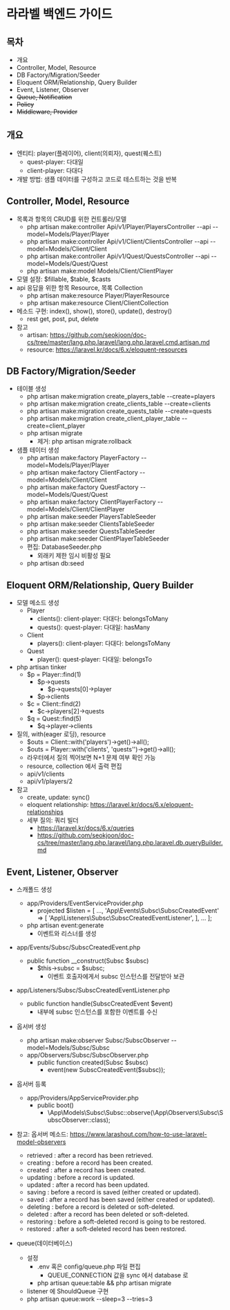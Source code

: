 # 라라벨 백엔드 가이드

## 목차
* 개요
* Controller, Model, Resource  
* DB Factory/Migration/Seeder
* Eloquent ORM/Relationship, Query Builder
* Event, Listener, Observer
* ~~Queue, Notification~~
* ~~Policy~~
* ~~Middleware, Provider~~


## 개요
* 엔티티: player(플레이어), client(의뢰자), quest(퀘스트)
    * quest-player: 다대일
    * client-player: 다대다
* 개발 방법: 샘플 데이터를 구성하고 코드로 테스트하는 것을 반복


## Controller, Model, Resource
* 목록과 항목의 CRUD를 위한 컨트롤러/모델
    * php artisan make:controller Api/v1/Player/PlayersController --api --model=Models/Player/Player
    * php artisan make:controller Api/v1/Client/ClientsController --api --model=Models/Client/Client
    * php artisan make:controller Api/v1/Quest/QuestsController --api --model=Models/Quest/Quest
    * php artisan make:model Models/Client/ClientPlayer
* 모델 설정: $fillable, $table, $casts
* api 응답을 위한 항목 Resource, 목록 Collection
    * php artisan make:resource Player/PlayerResource
    * php artisan make:resource Client/ClientCollection 
* 메소드 구현: index(), show(), store(), update(), destroy()
    * rest get, post, put, delete
* 참고
    * artisan: https://github.com/seokjoon/doc-cs/tree/master/lang.php.laravel/lang.php.laravel.cmd.artisan.md
    * resource: https://laravel.kr/docs/6.x/eloquent-resources


## DB Factory/Migration/Seeder
* 테이블 생성
    * php artisan make:migration create_players_table --create=players
    * php artisan make:migration create_clients_table --create=clients
    * php artisan make:migration create_quests_table --create=quests
    * php artisan make:migration create_client_player_table --create=client_player
    * php artisan migrate 
        * 제거: php artisan migrate:rollback
* 샘플 테이터 생성
    * php artisan make:factory PlayerFactory --model=Models/Player/Player
    * php artisan make:factory ClientFactory --model=Models/Client/Client
    * php artisan make:factory QuestFactory --model=Models/Quest/Quest
    * php artisan make:factory ClientPlayerFactory --model=Models/Client/ClientPlayer
    * php artisan make:seeder PlayersTableSeeder
    * php artisan make:seeder ClientsTableSeeder
    * php artisan make:seeder QuestsTableSeeder
    * php artisan make:seeder ClientPlayerTableSeeder
    * 편집: DatabaseSeeder.php
        * 외래키 제한 임시 비활성 필요
    * php artisan db:seed


## Eloquent ORM/Relationship, Query Builder
* 모델 메소드 생성
    * Player
        * clients(): client-player: 다대다: belongsToMany
        * quests(): quest-player: 다대일: hasMany
    * Client
        * players(): client-player: 다대다: belongsToMany
    * Quest
        * player(): quest-player: 다대일: belongsTo
* php artisan tinker
    * $p = Player::find(1)
        * $p->quests
            * $p->quests[0]->player
        * $p->clients
    * $c = Client::find(2)
        * $c->players[2]->quests
    * $q = Quest::find(5)
        * $q->player->clients
* 질의, with(eager 로딩), resource
    * $outs = Client::with('players')->get()->all();
    * $outs = Player::with('clients', 'quests'')->get()->all();
    * 라우터에서 질의 찍어보면 N+1 문제 여부 확인 가능
    * resource, collection 에서 출력 편집
    * api/v1/clients
    * api/v1/players/2
* 참고
    * create, update: sync()
    * eloquent relationship: https://laravel.kr/docs/6.x/eloquent-relationships
    * 세부 질의: 쿼리 빌더
        * https://laravel.kr/docs/6.x/queries
        * https://github.com/seokjoon/doc-cs/tree/master/lang.php.laravel/lang.php.laravel.db.queryBuilder.md

## Event, Listener, Observer
* 스캐폴드 생성
    * app/Providers/EventServiceProvider.php
    	* projected $listen = [ 
            ...,
            'App\Events\Subsc\SubscCreatedEvent' => [ 'App\Listeners\Subsc\SubscCreatedEventListener', ],
            ...
        ];
	* php artisan event:generate
		* 이벤트와 리스너를 생성
* app/Events/Subsc/SubscCreatedEvent.php
	* public function __construct(Subsc $subsc)
		* $this->subsc = $subsc;
			* 이벤트 호출자에게서 subsc 인스턴스를 전달받아 보관
* app/Listeners/Subsc/SubscCreatedEventListener.php
	* public function handle(SubscCreatedEvent $event)
		* 내부에 subsc 인스턴스를 포함한 이벤트를 수신
* 옵서버 생성
    * php artisan make:observer Subsc/SubscObserver --model=Models/Subsc/Subsc
    * app/Observers/Subsc/SubscObserver.php
        * public function created(Subsc $subsc)
            * event(new SubscCreatedEvent($subsc));
* 옵서버 등록
    * app/Providers/AppServiceProvider.php
        * public boot()
            * \App\Models\Subsc\Subsc::observe(\App\Observers\Subsc\SubscObserver::class);
* 참고: 옵서버 메소드: https://www.larashout.com/how-to-use-laravel-model-observers
    * retrieved : after a record has been retrieved.
    * creating : before a record has been created.
    * created : after a record has been created.
    * updating : before a record is updated.
    * updated : after a record has been updated.
    * saving : before a record is saved (either created or updated).
    * saved : after a record has been saved (either created or updated).
    * deleting : before a record is deleted or soft-deleted.
    * deleted : after a record has been deleted or soft-deleted.
    * restoring : before a soft-deleted record is going to be restored.
    * restored : after a soft-deleted record has been restored. 

* queue(데이터베이스)
    * 설정
        * .env 혹은 config/queue.php 파일 편집
            * QUEUE_CONNECTION 값을 sync 에서 database 로
        * php artisan queue:table && php artisan migrate
    * listener 에 ShouldQueue 구현
    * php artisan queue:work --sleep=3 --tries=3